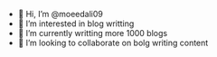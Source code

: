 - 👋 Hi, I’m @moeedali09
- 👀 I’m interested in blog writting
- 🌱 I’m currently writting more 1000 blogs
- 💞️ I’m looking to collaborate on bolg writing content

<!---
moeedali09/moeedali09 is a ✨ special ✨ repository because its `README.md` (this file) appears on your GitHub profile.
You can click the Preview link to take a look at your changes.
--->
